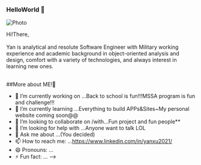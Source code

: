 ### HelloWorld 👋

![Photo](https://media-exp1.licdn.com/dms/image/C4D16AQFaWbf6sXWCmw/profile-displaybackgroundimage-shrink_200_800/0/1615339037108?e=1620864000&v=beta&t=7ni6Plsgw_mssJDE-OKOAOjGhbw24vJAbQGxjGT0PSY)

Hi!There,<br><br>Yan is analytical and resolute Software Engineer with Military working experience and academic background in object-oriented analysis and design, comfort with a variety of technologies, and always interest in learning new ones.</br></br>

##More about ME!👋

- 🔭 I’m currently working on ...Back to school is fun!!!MSSA program is fun and challenge!!!
- 🌱 I’m currently learning ...Everything to build APPs&Sites~My personal website coming soon@@
- 👯 I’m looking to collaborate on /with...Fun project and fun people**
- 🤔 I’m looking for help with ...Anyone want to talk LOL
- 💬 Ask me about ...(You decided)
- 📫 How to reach me: ...https://www.linkedin.com/in/yanxu2021/
- 😄 Pronouns: ...
- ⚡ Fun fact: ...
-->

